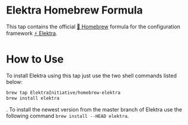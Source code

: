 # Elektra Homebrew Formula

This tap contains the official [🍺 Homebrew](https://brew.sh) formula for the configuration framework [⚡️ Elektra](http://web.libelektra.org).

# How to Use

To install Elektra using this tap just use the two shell commands listed below:

```sh
brew tap ElektraInitiative/homebrew-elektra
brew install elektra
```

. To install the newest version from the master branch of Elektra use the following command `brew install --HEAD elektra`.
